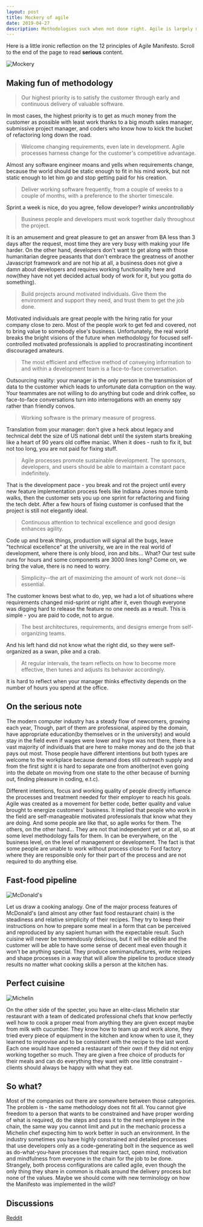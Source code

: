 ```yaml
---
layout: post
title: Mockery of agile
date: 2019-04-27
description: Methodologies suck when not done right. Agile is largely misunderstood, so what is the problem?
---
```

Here is a little ironic reflection on the 12 principles of Agile Manifesto. Scroll to the end of the page to read __serious__ content.

![Mockery](/assets/images/mockery.jpg)

## Making fun of methodology

> Our highest priority is to satisfy the customer through early and continuous delivery of valuable software.

In most cases, the highest priority is to get as much money from the customer as possible with least work thanks to a big mouth sales manager, submissive project manager, and coders who know how to kick the bucket of refactoring long down the road.

> Welcome changing requirements, even late in development. Agile processes harness change for the customer's competitive advantage.

Almost any software engineer moans and yells when requirements change, because the world should be static enough to fit in his mind work, but not static enough to let him go and stop getting paid for his creation.

> Deliver working software frequently, from a couple of weeks to a couple of months, with a preference to the shorter timescale.

Sprint a week is nice, do you agree, fellow developer? *winks uncontrollably*

> Business people and developers must work together daily throughout the project.

It is an amusement and great pleasure to get an answer from BA less than 3 days after the request, most time they are very busy with making your life harder. On the other hand, developers don't want to get along
with those humanitarian degree peasants that don't embrace the greatness of another Javascript framework and are not hip at all, a business does not give a damn about developers and requires working functionality here and
now(they have not yet decided actual body of work for it, but you gotta do something).

> Build projects around motivated individuals. Give them the environment and support they need, and trust them to get the job done.

Motivated individuals are great people with the hiring ratio for your company close to zero. Most of the people work to get fed and covered, not to bring value to somebody else's business. Unfortunately,
the real world breaks the bright visions of the future when methodology for focused self-controlled motivated professionals is applied to procrastinating incontinent discouraged amateurs.

> The most efficient and effective method of conveying information to and within a development team is a face-to-face conversation.

Outsourcing reality: your manager is the only person in the transmission of data to the customer which leads to unfortunate data corruption on the way. Your teammates are not willing to do anything but code and drink coffee, so face-to-face conversations turn into interrogations with an enemy spy rather than friendly convos.

> Working software is the primary measure of progress.

Translation from your manager: don't give a heck about legacy and technical debt the size of US national debt until the system starts breaking like a heart of 90 years old coffee maniac. When it does - rush to fix it, but not too long, you are not paid for fixing stuff.

> Agile processes promote sustainable development. The sponsors, developers, and users should be able to maintain a constant pace indefinitely.

That is the development pace - you break and rot the project until every new feature implementation process feels like Indiana Jones movie tomb walks, then the customer sets you up one sprint for refactoring and fixing the tech debt. After a few hours of fixing customer is confused that the project is still not elegantly ideal.

> Continuous attention to technical excellence and good design enhances agility.

Code up and break things, production will signal all the bugs, leave "technical excellence" at the university, we are in the real world of development, where there is only blood, iron and bits... What? Our test suite runs for hours and some components are 3000 lines long? Come on, we bring the value, there is no need to worry.

> Simplicity--the art of maximizing the amount of work not done--is essential.

The customer knows best what to do, yep, we had a lot of situations where requirements changed mid-sprint or right after it, even though everyone was digging hard to release the feature no one needs as a result. This is simple - you are paid to code, not to argue.

> The best architectures, requirements, and designs emerge from self-organizing teams.

And his left hand did not know what the right did, so they were self-organized as a swan, pike and a crab.

> At regular intervals, the team reflects on how to become more effective, then tunes and adjusts its behavior accordingly.

It is hard to reflect when your manager thinks effectivity depends on the number of hours you spend at the office.

## On the serious note

The modern computer industry has a steady flow of newcomers, growing each year, Though, part of them are professional, aspired by the domain, have appropriate education(by themselves or in the university) and would stay in the field even if wages were lower and hype was not there, there is a vast majority of individuals that are here to make money and do the job that pays out most. Those people have different intentions but both types are welcome to the workplace because demand does still outreach supply and from the first sight it is hard to separate one from another(not even going into the debate on moving from one state to the other because of burning out, finding pleasure in coding, e.t.c).

Different intentions, focus and working quality of people directly influence the processes and treatment needed for their employer to reach his goals. Agile was created as a movement for better code, better quality and value brought to energize customers' business. It implied that people who work in the field are self-manageable motivated professionals that know what they are doing. And some people are like that, so agile works for them. The others, on the other hand... They are not that independent yet or at all, so at some level methodology fails for them. In can be everywhere, on the business level, on the level of management or development. The fact is that some people are unable to work without process close to Ford factory where they are responsible only for their part of the process and are not required to do anything else.
## Fast-food pipeline

![McDonald's](/assets/images/mcdonalds.jpg)

Let us draw a cooking analogy. One of the major process features of McDonald's (and almost any other fast food restaurant chain) is the steadiness and relative simplicity of their recipes. They try to keep their instructions on how to prepare some meal in a form that can be perceived and reproduced by any sapient human with the expectable result. Such cuisine will never be tremendously delicious, but it will be edible and the customer will be able to have some sense of decent meal even though it won't be anything special. They produce semimanufactures, write recipes and shape processes in a way that will allow the pipeline to produce steady results no matter what cooking skills a person at the kitchen has.

## Perfect cuisine

![Michelin](/assets/images/michelin.jpg)

On the other side of the specter, you have an elite-class Michelin star restaurant with a team of dedicated professional chefs that know perfectly well how to cook a proper meal from anything they are given except maybe from milk with cucumber. They know how to team up and work alone, they tried every piece of equipment in the kitchen and know when to use it, they learned to improvise and to be consistent with the recipe to the last word. Each one would have opened a restaurant of their own if they did not enjoy working together so much. They are given a free choice of products for their meals and can do everything they want with one little constraint - clients should always be happy with what they eat.

## So what?

Most of the companies out there are somewhere between those categories. The problem is - the same methodology does not fit all. You cannot give freedom to a person that wants to be constrained and have proper wording of what is required, do the steps and pass it to the next employee in the chain, the same way you cannot limit and put in the mechanic process a Michelin chef expecting him to work better in such an environment. In the industry sometimes you have highly constrained and detailed processes that use developers only as a code-generating bolt in the sequence as well as do-what-you-have processes that require tact, open mind, motivation and mindfulness from everyone in the chain for the job to be done. Strangely, both process configurations are called agile, even though the only thing they share in common is rituals around the delivery process but none of the values. Maybe we should come with new terminology on how the Manifesto was implemented in the wild?

## Discussions

[Reddit](https://www.reddit.com/r/programming/comments/bla7sm/why_agile_is_so_misunderstood_and_what_is_the/)
